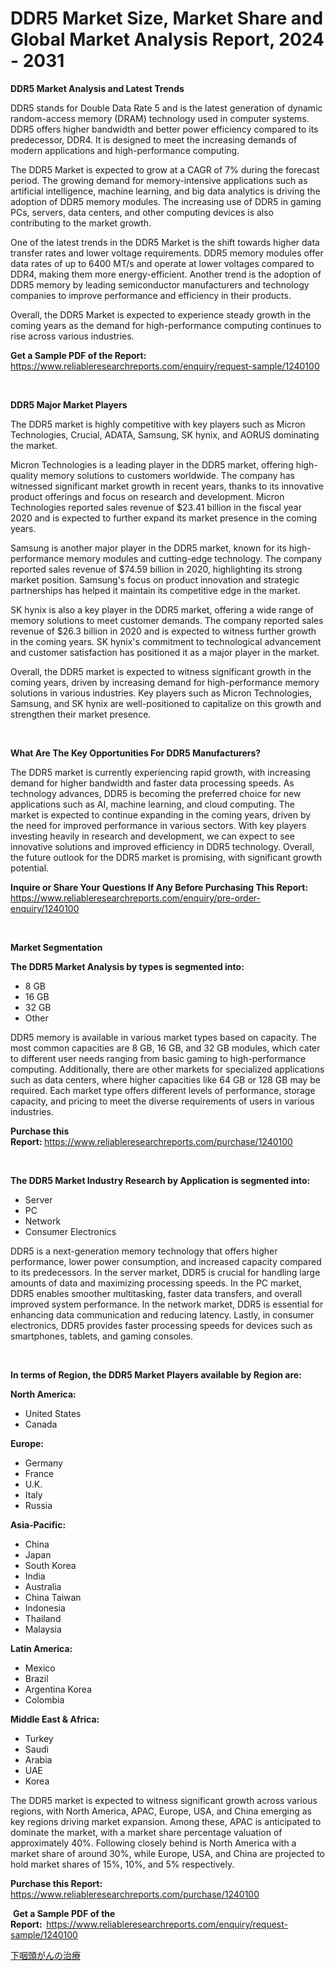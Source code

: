 <p><h1>DDR5 Market Size, Market Share and Global Market Analysis Report, 2024 - 2031</h1></p><p><strong>DDR5 Market Analysis and Latest Trends</strong></p>
<p><p>DDR5 stands for Double Data Rate 5 and is the latest generation of dynamic random-access memory (DRAM) technology used in computer systems. DDR5 offers higher bandwidth and better power efficiency compared to its predecessor, DDR4. It is designed to meet the increasing demands of modern applications and high-performance computing.</p><p>The DDR5 Market is expected to grow at a CAGR of 7% during the forecast period. The growing demand for memory-intensive applications such as artificial intelligence, machine learning, and big data analytics is driving the adoption of DDR5 memory modules. The increasing use of DDR5 in gaming PCs, servers, data centers, and other computing devices is also contributing to the market growth.</p><p>One of the latest trends in the DDR5 Market is the shift towards higher data transfer rates and lower voltage requirements. DDR5 memory modules offer data rates of up to 6400 MT/s and operate at lower voltages compared to DDR4, making them more energy-efficient. Another trend is the adoption of DDR5 memory by leading semiconductor manufacturers and technology companies to improve performance and efficiency in their products.</p><p>Overall, the DDR5 Market is expected to experience steady growth in the coming years as the demand for high-performance computing continues to rise across various industries.</p></p>
<p><strong>Get a Sample PDF of the Report:&nbsp;</strong> <a href="https://www.reliableresearchreports.com/enquiry/request-sample/1240100">https://www.reliableresearchreports.com/enquiry/request-sample/1240100</a></p>
<p>&nbsp;</p>
<p><strong>DDR5 Major Market Players</strong></p>
<p><p>The DDR5 market is highly competitive with key players such as Micron Technologies, Crucial, ADATA, Samsung, SK hynix, and AORUS dominating the market. </p><p>Micron Technologies is a leading player in the DDR5 market, offering high-quality memory solutions to customers worldwide. The company has witnessed significant market growth in recent years, thanks to its innovative product offerings and focus on research and development. Micron Technologies reported sales revenue of $23.41 billion in the fiscal year 2020 and is expected to further expand its market presence in the coming years.</p><p>Samsung is another major player in the DDR5 market, known for its high-performance memory modules and cutting-edge technology. The company reported sales revenue of $74.59 billion in 2020, highlighting its strong market position. Samsung's focus on product innovation and strategic partnerships has helped it maintain its competitive edge in the market.</p><p>SK hynix is also a key player in the DDR5 market, offering a wide range of memory solutions to meet customer demands. The company reported sales revenue of $26.3 billion in 2020 and is expected to witness further growth in the coming years. SK hynix's commitment to technological advancement and customer satisfaction has positioned it as a major player in the market.</p><p>Overall, the DDR5 market is expected to witness significant growth in the coming years, driven by increasing demand for high-performance memory solutions in various industries. Key players such as Micron Technologies, Samsung, and SK hynix are well-positioned to capitalize on this growth and strengthen their market presence.</p></p>
<p>&nbsp;</p>
<p><strong>What Are The Key Opportunities For DDR5 Manufacturers?</strong></p>
<p><p>The DDR5 market is currently experiencing rapid growth, with increasing demand for higher bandwidth and faster data processing speeds. As technology advances, DDR5 is becoming the preferred choice for new applications such as AI, machine learning, and cloud computing. The market is expected to continue expanding in the coming years, driven by the need for improved performance in various sectors. With key players investing heavily in research and development, we can expect to see innovative solutions and improved efficiency in DDR5 technology. Overall, the future outlook for the DDR5 market is promising, with significant growth potential.</p></p>
<p><strong>Inquire or Share Your Questions If Any Before Purchasing This Report:</strong> <a href="https://www.reliableresearchreports.com/enquiry/pre-order-enquiry/1240100">https://www.reliableresearchreports.com/enquiry/pre-order-enquiry/1240100</a></p>
<p>&nbsp;</p>
<p><strong>Market Segmentation</strong></p>
<p><strong>The DDR5 Market Analysis by types is segmented into:</strong></p>
<p><ul><li>8 GB</li><li>16 GB</li><li>32 GB</li><li>Other</li></ul></p>
<p><p>DDR5 memory is available in various market types based on capacity. The most common capacities are 8 GB, 16 GB, and 32 GB modules, which cater to different user needs ranging from basic gaming to high-performance computing. Additionally, there are other markets for specialized applications such as data centers, where higher capacities like 64 GB or 128 GB may be required. Each market type offers different levels of performance, storage capacity, and pricing to meet the diverse requirements of users in various industries.</p></p>
<p><strong>Purchase this Report:&nbsp;</strong><a href="https://www.reliableresearchreports.com/purchase/1240100">https://www.reliableresearchreports.com/purchase/1240100</a></p>
<p>&nbsp;</p>
<p><strong>The DDR5 Market Industry Research by Application is segmented into:</strong></p>
<p><ul><li>Server</li><li>PC</li><li>Network</li><li>Consumer Electronics</li></ul></p>
<p><p>DDR5 is a next-generation memory technology that offers higher performance, lower power consumption, and increased capacity compared to its predecessors. In the server market, DDR5 is crucial for handling large amounts of data and maximizing processing speeds. In the PC market, DDR5 enables smoother multitasking, faster data transfers, and overall improved system performance. In the network market, DDR5 is essential for enhancing data communication and reducing latency. Lastly, in consumer electronics, DDR5 provides faster processing speeds for devices such as smartphones, tablets, and gaming consoles.</p></p>
<p>&nbsp;</p>
<p><strong>In terms of Region, the DDR5 Market Players available by Region are:</strong></p>
<p>
    <p> <strong> North America: </strong>
        <ul>
            <li>United States</li>
            <li>Canada</li>
        </ul>
        </p> 
    <p> <strong> Europe: </strong>
        <ul>
            <li>Germany</li>
            <li>France</li>
            <li>U.K.</li>
            <li>Italy</li>
            <li>Russia</li>
        </ul>
        </p> 
    <p> <strong> Asia-Pacific: </strong>
        <ul>
            <li>China</li>
            <li>Japan</li>
            <li>South Korea</li>
            <li>India</li>
            <li>Australia</li>
            <li>China Taiwan</li>
            <li>Indonesia</li>
            <li>Thailand</li>
            <li>Malaysia</li>
        </ul>
        </p> 
    <p> <strong> Latin America: </strong>
        <ul>
            <li>Mexico</li>
            <li>Brazil</li>
            <li>Argentina Korea</li>
            <li>Colombia</li>
        </ul>
        </p> 
    <p> <strong> Middle East & Africa: </strong>
        <ul>
            <li>Turkey</li>
            <li>Saudi</li>
            <li>Arabia</li>
            <li>UAE</li>
            <li>Korea</li>
        </ul>
    </p>
    </p>
<p><p>The DDR5 market is expected to witness significant growth across various regions, with North America, APAC, Europe, USA, and China emerging as key regions driving market expansion. Among these, APAC is anticipated to dominate the market, with a market share percentage valuation of approximately 40%. Following closely behind is North America with a market share of around 30%, while Europe, USA, and China are projected to hold market shares of 15%, 10%, and 5% respectively.</p></p>
<p><strong>Purchase this Report: </strong><a href="https://www.reliableresearchreports.com/purchase/1240100">https://www.reliableresearchreports.com/purchase/1240100</a></p>
<p>&nbsp;<strong>Get a Sample PDF of the Report:&nbsp;&nbsp;</strong><a href="https://www.reliableresearchreports.com/enquiry/request-sample/1240100">https://www.reliableresearchreports.com/enquiry/request-sample/1240100</a></p>
<p><strong></strong></p>
<p><p><a href="https://github.com/nemesis2824/Market-Research-Report-List-1/blob/main/351250411107.md">下咽頭がんの治療</a></p></p>